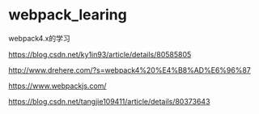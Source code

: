 # webpack_learing
webpack4.x的学习


https://blog.csdn.net/ky1in93/article/details/80585805

http://www.drehere.com/?s=webpack4%20%E4%B8%AD%E6%96%87


https://www.webpackjs.com/


https://blog.csdn.net/tangjie109411/article/details/80373643
